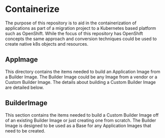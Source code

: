 # Containerize
The purpose of this repository is to aid in the containerization of applications as part of a migration project to a Kubernetes based platform such as OpenShift.  While the
focus of this repository has OpenShift concepts the same approach and conversion techniques could be used to create native k8s objects and resources.

## AppImage
This directory contains the items needed to build an Application Image from a Builder Image.  The Builder Image could be any Image from a vendor or a Custom Builder Image.
The details about building a Custom Builder Image are detailed below.

## BuilderImage
This section contains the items needed to build a Custom Builder Image off of an existing Builder Image or just creating one from scratch.  The Builder Image is designed to be used as a Base for any Application Images that need to be created.
